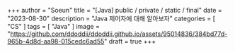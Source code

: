 +++
author = "Soeun"
title = "[Java] public / private / static / final"
date = "2023-08-30"
description = "Java 제어자에 대해 알아보자"
categories = [
    "CS"
]
tags = [
    "Java"
]
image = "https://github.com/ddoddii/ddoddii.github.io/assets/95014836/384bd77d-965b-4d8d-aa98-015cedc6ad55"
draft = true
+++


